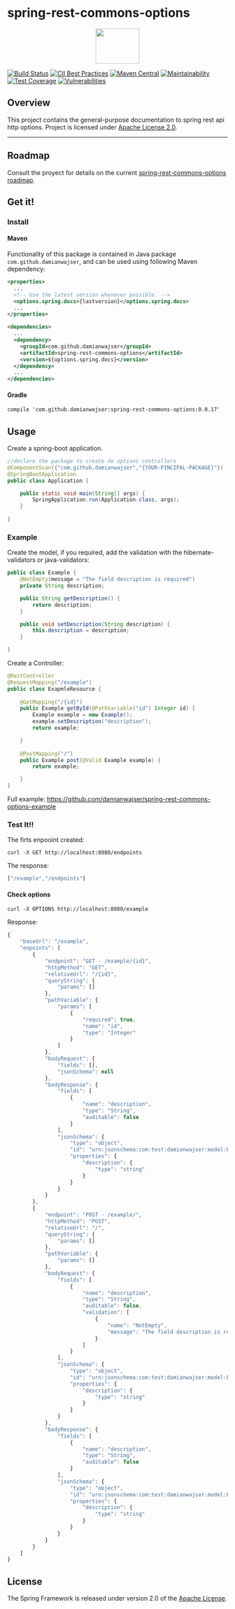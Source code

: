 # spring-rest-commons-options

<p align="center"><img src="/images/Logo.png" width="100" height="80"><p> 

[![Build Status](https://travis-ci.org/damianwajser/spring-rest-commons-options.svg?branch=master)](https://travis-ci.org/damianwajser/spring-rest-commons-options) [![CII Best Practices](https://bestpractices.coreinfrastructure.org/projects/1400/badge)](https://bestpractices.coreinfrastructure.org/projects/1400) [![Maven Central](https://maven-badges.herokuapp.com/maven-central/com.github.damianwajser/spring-rest-commons-options/badge.svg)](https://maven-badges.herokuapp.com/maven-central/com.github.damianwajser/spring-rest-commons-options) [![Maintainability](https://api.codeclimate.com/v1/badges/dc020f5455c0b6f31089/maintainability)](https://codeclimate.com/github/damianwajser/spring-rest-commons-options/maintainability) [![Test Coverage](https://sonarcloud.io/api/badges/measure?key=com.github.damianwajser:spring-rest-commons-options&metric=coverage)](https://sonarcloud.io/api/badges/measure?key=com.github.damianwajser:spring-rest-commons-options&metric=coverage)
[![Vulnerabilities](https://sonarcloud.io/api/badges/measure?key=com.github.damianwajser:spring-rest-commons-options&metric=vulnerabilities)](https://sonarcloud.io/api/badges/measure?key=com.github.damianwajser:spring-rest-commons-options&metric=vulnerabilities)

## Overview

This project contains the general-purpose documentation to spring rest api http options.
Project is licensed under [Apache License 2.0](http://www.apache.org/licenses/LICENSE-2.0).

-----
## Roadmap

Consult the proyect for details on the current [spring-rest-commons-options roadmap](https://github.com/damianwajser/spring-rest-commons-options/projects/1).

## Get it!

### Install
#### Maven
Functionality of this package is contained in Java package `com.github.damianwajser`, and can be used using following Maven dependency:

```xml
<properties>
  ...
  <!-- Use the latest version whenever possible. -->
  <options.spring.docs>{lastversion}</options.spring.docs>
  ...
</properties>

<dependencies>
  ...
  <dependency>
    <groupId>com.github.damianwajser</groupId>
    <artifactId>spring-rest-commons-options</artifactId>
    <version>${options.spring.docs}</version>
  </dependency>
  ...
</dependencies>
```
#### Gradle

```xml
compile 'com.github.damianwajser:spring-rest-commons-options:0.0.17'
```
## Usage

Create a spring-boot application.

```java
//declare the package to create de options controllers
@ComponentScan({"com.github.damianwajser","{YOUR-PINCIPAL-PACKAGE}"})
@SpringBootApplication
public class Application {

	public static void main(String[] args) {
		SpringApplication.run(Application.class, args);
	}
  
}
```

### Example

Create the model, if you required, add the validation with the hibernate-validators or java-validators:

```java
public class Example {
	@NotEmpty(message = "The field description is required")
	private String description;

	public String getDescription() {
		return description;
	}

	public void setDescription(String description) {
		this.description = description;
	}

}
```

Create a Controller:
```java
@RestController
@RequestMapping("/example")
public class ExapmleResource {
	
	@GetMapping("/{id}")
	public Example getById(@PathVariable("id") Integer id) {
		Example example = new Example();
		example.setDescription("description");
		return example;

	}
	
	@PostMapping("/")
	public Example post(@Valid Example example) {
		return example;

	}
}
```

Full example: https://github.com/damianwajser/spring-rest-commons-options-example

### Test It!!

The firts enpooint created:

```curl 
curl -X GET http://localhost:8080/endpoints
```

The response: 
```js
["/example","/endpoints"]
```
#### Check options
```curl
curl -X OPTIONS http://localhost:8080/example
```
Response:
```js
{
    "baseUrl": "/example",
    "enpoints": [
        {
            "endpoint": "GET - /example/{id}",
            "httpMethod": "GET",
            "relativeUrl": "/{id}",
            "queryString": {
                "params": []
            },
            "pathVariable": {
                "params": [
                    {
                        "required": true,
                        "name": "id",
                        "type": "Integer"
                    }
                ]
            },
            "bodyRequest": {
                "fields": [],
                "jsonSchema": null
            },
            "bodyResponse": {
                "fields": [
                    {
                        "name": "description",
                        "type": "String",
                        "auditable": false
                    }
                ],
                "jsonSchema": {
                    "type": "object",
                    "id": "urn:jsonschema:com:test:damianwajser:model:Example",
                    "properties": {
                        "description": {
                            "type": "string"
                        }
                    }
                }
            }
        },
        {
            "endpoint": "POST - /example/",
            "httpMethod": "POST",
            "relativeUrl": "/",
            "queryString": {
                "params": []
            },
            "pathVariable": {
                "params": []
            },
            "bodyRequest": {
                "fields": [
                    {
                        "name": "description",
                        "type": "String",
                        "auditable": false,
                        "validation": [
                            {
                                "name": "NotEmpty",
                                "message": "The field description is required"
                            }
                        ]
                    }
                ],
                "jsonSchema": {
                    "type": "object",
                    "id": "urn:jsonschema:com:test:damianwajser:model:Example",
                    "properties": {
                        "description": {
                            "type": "string"
                        }
                    }
                }
            },
            "bodyResponse": {
                "fields": [
                    {
                        "name": "description",
                        "type": "String",
                        "auditable": false
                    }
                ],
                "jsonSchema": {
                    "type": "object",
                    "id": "urn:jsonschema:com:test:damianwajser:model:Example",
                    "properties": {
                        "description": {
                            "type": "string"
                        }
                    }
                }
            }
        }
    ]
}
```
## License

The Spring Framework is released under version 2.0 of the
[Apache License](http://www.apache.org/licenses/LICENSE-2.0).
